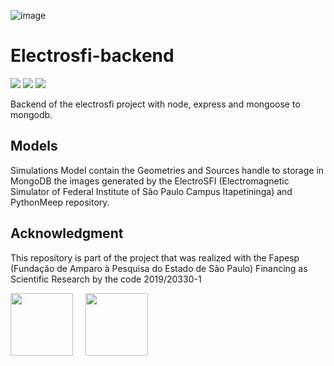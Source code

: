 ![image](https://user-images.githubusercontent.com/22857183/90051213-bc033080-dcad-11ea-8393-894e3ddfe9ed.png)
# Electrosfi-backend
![](https://img.shields.io/badge/express-4.17.1-green)
![](https://img.shields.io/badge/mongoose-5.9.28-blue)
![](https://img.shields.io/badge/cors-2.8.5-red)

Backend of the electrosfi project with node, express and mongoose to mongodb.

## Models
Simulations Model contain the Geometries and Sources handle to storage in MongoDB the images generated by the ElectroSFI (Electromagnetic Simulator of Federal Institute of São Paulo Campus Itapetininga) and PythonMeep repository.



## Acknowledgment
This repository is part of the project that was realized with the Fapesp (Fundação de Amparo à Pesquisa do Estado de São Paulo) Financing as Scientific Research by the code 2019/20330-1

<img src="https://user-images.githubusercontent.com/22857183/90028430-0970a500-dc90-11ea-9e34-88ef29c5bd25.png" width="100" style="float:left; margin-right:20px;"/>               <img src="https://user-images.githubusercontent.com/22857183/90028813-8439c000-dc90-11ea-8096-9f17dfa0198b.png" width="100" style="float:left;"/>
